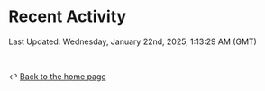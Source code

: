 # Recent Activity

<!--RECENT_ACTIVITY:start-->
<!--RECENT_ACTIVITY:end-->

<!--RECENT_ACTIVITY:last_update-->
Last Updated: Wednesday, January 22nd, 2025, 1:13:29 AM (GMT)
<!--RECENT_ACTIVITY:last_update_end-->

<br>

↩️ [Back to the home page](/README.md)
